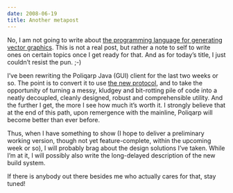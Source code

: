 ```yaml
---
date: 2008-06-19
title: Another metapost
---
```


No, I am not going to write about [the programming language for generating vector graphics][1].
This is not a real post, but rather a note to self to write ones on certain topics once I get ready for that. And as for today’s title, I just couldn’t resist the pun. ;-)

I’ve been rewriting the Poliqarp Java (GUI) client for the last two weeks or so. The point is to convert it to use [the new protocol][2], and to take the opportunity of turning a messy, kludgey and bit-rotting pile of code into a neatly decoupled, cleanly designed, robust and comprehensible utility. And the further I get, the more I see how much it’s worth it. I strongly believe that at the end of this path, upon remergence with the mainline, Poliqarp will become better than ever before.

Thus, when I have something to show (I hope to deliver a preliminary working version, though not yet feature-complete, within the upcoming week or so), I will probably brag about the design solutions I’ve taken. While I’m at it, I will possibly also write the long-delayed description of the new build system.

If there is anybody out there besides me who actually cares for that, stay tuned!

 [1]: http://foundry.supelec.fr/projects/metapost/
 [2]: http://bach.ipipan.waw.pl/~nathell/blog/poliqarp-new-protocol.html

